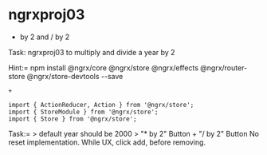 # ngrxproj03
* by 2 and / by 2


Task: ngrxproj03 to multiply and divide a year by 2 

Hint:=
	npm install @ngrx/core @ngrx/store @ngrx/effects @ngrx/router-store @ngrx/store-devtools --save
	
	+ 
	
	import { ActionReducer, Action } from '@ngrx/store';
	import { StoreModule } from '@ngrx/store';
	import { Store } from '@ngrx/store'; 
	
	
Task:= 
	> default year should be 2000
	> "* by 2" Button + "/ by 2" Button 
	 No reset implementation. While UX, click add, before removing. 
	 

